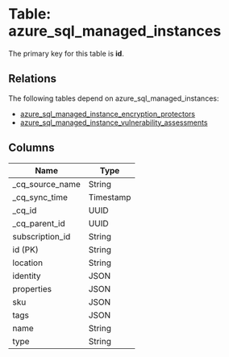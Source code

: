 # Table: azure_sql_managed_instances

The primary key for this table is **id**.

## Relations

The following tables depend on azure_sql_managed_instances:
  - [azure_sql_managed_instance_encryption_protectors](azure_sql_managed_instance_encryption_protectors.md)
  - [azure_sql_managed_instance_vulnerability_assessments](azure_sql_managed_instance_vulnerability_assessments.md)

## Columns

| Name          | Type          |
| ------------- | ------------- |
|_cq_source_name|String|
|_cq_sync_time|Timestamp|
|_cq_id|UUID|
|_cq_parent_id|UUID|
|subscription_id|String|
|id (PK)|String|
|location|String|
|identity|JSON|
|properties|JSON|
|sku|JSON|
|tags|JSON|
|name|String|
|type|String|